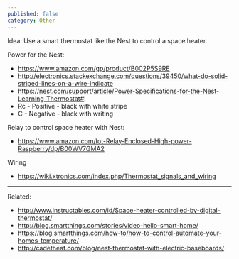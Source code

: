 ```yaml
---
published: false
category: Other
---
```


Idea: Use a smart thermostat like the Nest to control a space heater.

Power for the Nest:
- https://www.amazon.com/gp/product/B002P5S9RE
- http://electronics.stackexchange.com/questions/39450/what-do-solid-striped-lines-on-a-wire-indicate
- https://nest.com/support/article/Power-Specifications-for-the-Nest-Learning-Thermostat#!
 - Rc - Positive - black with white stripe
 - C - Negative - black with writing

Relay to control space heater with Nest:
- https://www.amazon.com/Iot-Relay-Enclosed-High-power-Raspberry/dp/B00WV7GMA2

Wiring
- https://wiki.xtronics.com/index.php/Thermostat_signals_and_wiring

------------

Related:
- http://www.instructables.com/id/Space-heater-controlled-by-digital-thermostat/
- http://blog.smartthings.com/stories/video-hello-smart-home/
- https://blog.smartthings.com/how-to/how-to-control-automate-your-homes-temperature/
- http://cadetheat.com/blog/nest-thermostat-with-electric-baseboards/
